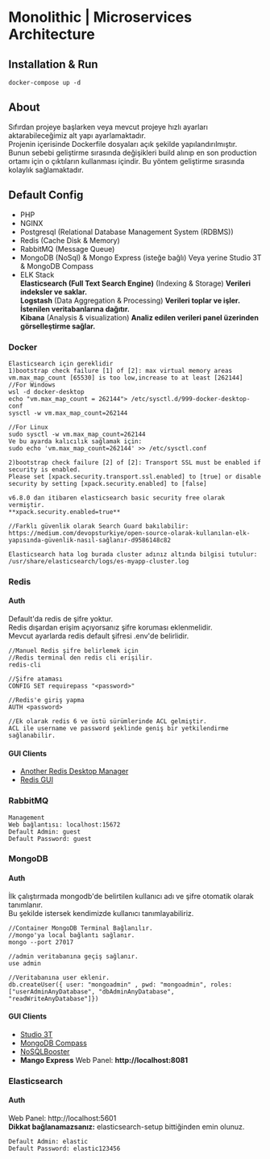 # Monolithic | Microservices Architecture

## Installation & Run
```
docker-compose up -d
```

## About
Sıfırdan projeye başlarken veya mevcut projeye hızlı ayarları aktarabileceğimiz alt yapı ayarlamaktadır.\
Projenin içerisinde Dockerfile dosyaları açık şekilde yapılandırılmıştır.\
Bunun sebebi geliştirme sırasında değişikleri build alınıp en son production ortamı için o çıktıların kullanması içindir. Bu yöntem geliştirme sırasında kolaylık sağlamaktadır.

## Default Config

- PHP
- NGINX
- Postgresql (Relational Database Management System (RDBMS))
- Redis (Cache Disk & Memory)
- RabbitMQ (Message Queue)
- MongoDB (NoSql) & Mongo Express (isteğe bağlı) Veya yerine Studio 3T & MongoDB Compass
- ELK Stack\
  **Elasticsearch (Full Text Search Engine)** (Indexing & Storage) **Verileri indeksler ve saklar.**\
  **Logstash** (Data Aggregation & Processing) **Verileri toplar ve işler. İstenilen veritabanlarına dağıtır.**\
  **Kibana** (Analysis & visualization) **Analiz edilen verileri panel üzerinden görselleştirme sağlar.**

### Docker
```
Elasticsearch için gereklidir
1)bootstrap check failure [1] of [2]: max virtual memory areas vm.max_map_count [65530] is too low,increase to at least [262144]
//For Windows
wsl -d docker-desktop
echo "vm.max_map_count = 262144"> /etc/sysctl.d/999-docker-desktop-conf
sysctl -w vm.max_map_count=262144

//For Linux
sudo sysctl -w vm.max_map_count=262144
Ve bu ayarda kalıcılık sağlamak için:
sudo echo 'vm.max_map_count=262144' >> /etc/sysctl.conf

2)bootstrap check failure [2] of [2]: Transport SSL must be enabled if security is enabled. 
Please set [xpack.security.transport.ssl.enabled] to [true] or disable security by setting [xpack.security.enabled] to [false]

v6.8.0 dan itibaren elasticsearch basic security free olarak vermiştir.
**xpack.security.enabled=true**

//Farklı güvenlik olarak Search Guard bakılabilir:
https://medium.com/devopsturkiye/open-source-olarak-kullanılan-elk-yapısında-güvenlik-nasıl-sağlanır-d9586148c82 

Elasticsearch hata log burada cluster adınız altında bilgisi tutulur: 
/usr/share/elasticsearch/logs/es-myapp-cluster.log
```

### Redis
#### Auth
Default'da redis de şifre yoktur.\
Redis dışardan erişim açıyorsanız şifre koruması eklenmelidir.\
Mevcut ayarlarda redis default şifresi .env'de belirlidir.
```
//Manuel Redis şifre belirlemek için
//Redis terminal den redis cli erişilir.
redis-cli

//Şifre ataması
CONFIG SET requirepass "<password>"

//Redis'e giriş yapma
AUTH <password>

//Ek olarak redis 6 ve üstü sürümlerinde ACL gelmiştir.
ACL ile username ve password şeklinde geniş bir yetkilendirme sağlanabilir.
```
#### GUI Clients
- [Another Redis Desktop Manager](https://github.com/qishibo/AnotherRedisDesktopManager)
- [Redis GUI](https://github.com/ekvedaras/redis-gui)

### RabbitMQ
```
Management
Web bağlantısı: localhost:15672
Default Admin: guest
Default Password: guest
```

### MongoDB

#### Auth
İlk çalıştırmada mongodb'de belirtilen kullanıcı adı ve şifre otomatik olarak tanımlanır.\
Bu şekilde istersek kendimizde kullanıcı tanımlayabiliriz.
```
//Container MongoDB Terminal Bağlanılır.
//mongo'ya local bağlantı sağlanır.
mongo --port 27017

//admin veritabanına geçiş sağlanır.
use admin

//Veritabanına user eklenir.
db.createUser({ user: "mongoadmin" , pwd: "mongoadmin", roles: ["userAdminAnyDatabase", "dbAdminAnyDatabase", "readWriteAnyDatabase"]})
```

#### GUI Clients
- [Studio 3T](https://studio3t.com/download/)
- [MongoDB Compass](https://www.mongodb.com/try/download/compass)
- [NoSQLBooster](https://nosqlbooster.com/downloads)
- **Mango Express** Web Panel: **http://localhost:8081**

### Elasticsearch
#### Auth
Web Panel: http://localhost:5601 \
**Dikkat bağlanamazsanız:** elasticsearch-setup bittiğinden emin olunuz.
```
Default Admin: elastic
Default Password: elastic123456
```